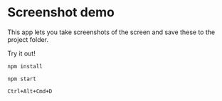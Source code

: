 # Screenshot demo

This app lets you take screenshots of the screen and save these to the project folder.

Try it out! 

`npm install`

`npm start`

`Ctrl+Alt+Cmd+D`